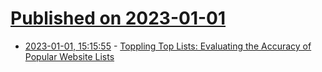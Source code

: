 # [Published on 2023-01-01](index.md)

* [2023-01-01, 15:15:55](https://lobste.rs/s/rn21o9/toppling_top_lists_evaluating_accuracy) - [Toppling Top Lists: Evaluating the Accuracy of Popular Website Lists](https://zakird.com/papers/toplists.pdf)
